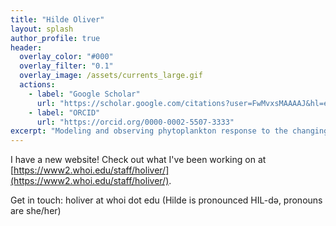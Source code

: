 ```yaml
---
title: "Hilde Oliver"
layout: splash
author_profile: true
header:
  overlay_color: "#000"
  overlay_filter: "0.1"
  overlay_image: /assets/currents_large.gif
  actions:
    - label: "Google Scholar"
      url: "https://scholar.google.com/citations?user=FwMvxsMAAAAJ&hl=en&oi=ao"
    - label: "ORCID"
      url: "https://orcid.org/0000-0002-5507-3333"
excerpt: "Modeling and observing phytoplankton response to the changing environment"
---
```

I have a new website! Check out what I've been working on at [https://www2.whoi.edu/staff/holiver/](https://www2.whoi.edu/staff/holiver/).

Get in touch: holiver at whoi dot edu (Hilde is pronounced HIL-də, pronouns are she/her)
